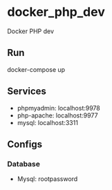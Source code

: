 # docker_php_dev
Docker PHP dev

## Run
docker-compose up

## Services
* phpmyadmin: localhost:9978
* php-apache: localhost:9977
* mysql: localhost:3311

## Configs
### Database
* Mysql: rootpassword
